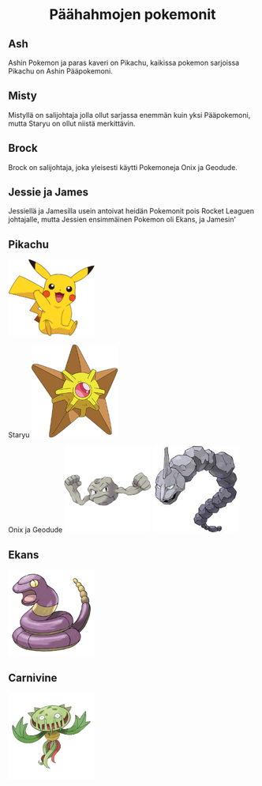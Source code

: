 <h1 align="center">Päähahmojen pokemonit</h1>

<h2>Ash</h2> 
<p>Ashin Pokemon ja paras kaveri on Pikachu, kaikissa pokemon sarjoissa Pikachu on Ashin Pääpokemoni.</p>

<h2>Misty</h2>
<p>Mistyllä on salijohtaja jolla ollut sarjassa enemmän kuin yksi Pääpokemoni, mutta Staryu on ollut niistä merkittävin.
  
<h2>Brock</h2>
<p>Brock on salijohtaja, joka yleisesti käytti Pokemoneja Onix ja Geodude.
  
<h2>Jessie ja James</h2>
<p>Jessiellä ja Jamesilla usein antoivat heidän Pokemonit pois Rocket Leaguen johtajalle, mutta Jessien ensimmäinen Pokemon oli Ekans, ja Jamesin'

<h2>Pikachu</h2>
<img width="175" length="175" src="76479dd91dc55c2768ddccfc30a4fbf5.png">

Staryu
<img width="175" length="175" src="120-Staryu.png">

Onix ja Geodude
<img width="175" length="175" src="074Geodude.webp">
<img width="175" length="175" src="download.jpg">

<h2>Ekans</h2>
<img width="175" length="175" src="023.png">

<h2>Carnivine</h2>
<img width="175" length="175" src="455.png">



